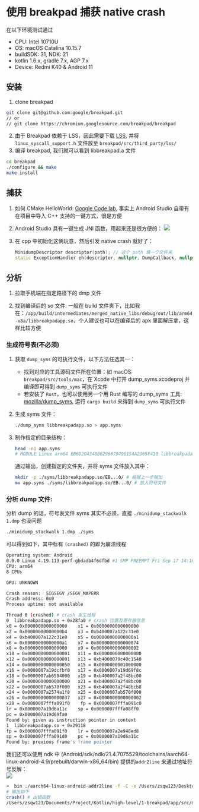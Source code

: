 # 使用 breakpad 捕获 native crash

在以下环境测试通过

- CPU: Intel 10710U
- OS: macOS Catalina 10.15.7
- buildSDK: 31, NDK: 21
- kotlin 1.6.x, gradle 7.x, AGP 7.x
- Device: Redmi K40 & Android 11

## 安装

1. clone breakpad

```bash
git clone git@github.com:google/breakpad.git
// or
// git clone https://chromium.googlesource.com/breakpad/breakpad
```

2. 由于 Breakpad 依赖于 LSS，因此需要下载 [LSS](https://chromium.googlesource.com/linux-syscall-support), 并将 `linux_syscall_support.h` 文件放至 `breakpad/src/third_party/lss/`
3. 编译 breakpad, 我们就可以看到 libbreakpad.a 文件

```bash
cd breakpad
./configure && make
make install
```
## 捕获

1. 如何 CMake HelloWorld: [Google Code lab](https://codelabs.developers.google.com/codelabs/android-studio-cmake/), 事实上 Android Studio 自带有在项目中导入 C++ 支持的一键方式，很是方便
2. Android Studio 具有一键生成 JNI 函数，用起来还是很方便的： ![](https://cdn.jsdelivr.net/gh/zsqw123/cdn@master/picCDN/202112191909927.png)

3. 在 cpp 中初始化这俩玩意，然后引发 native crash 就好了：

   ```cpp
   MinidumpDescriptor descriptor(path); // 这个 path 填一个文件夹
   static ExceptionHandler eh(descriptor, nullptr, DumpCallback, nullptr, true, -1);
   ```

## 分析

1. 拉取手机端在指定路径下的 dmp 文件

2. 找到编译后的 so 文件: 一般在 build 文件夹下，比如我在：`/app/build/intermediates/merged_native_libs/debug/out/lib/arm64-v8a/libbreakpadapp.so`，个人建议也可以在编译后的 apk 里面解压拿，这样比较方便

### 生成符号表(不必须)

   1. 获取 `dump_syms` 的可执行文件，以下方法任选其一：

      - 找到对应的工具源码文件所在位置：如 macOS: `breakpad/src/tools/mac`，在 Xcode 中打开 dump_syms.xcodeproj 并编译即可得到 `dump_syms` 可执行文件
      - 若安装了 `Rust`，也可以使用另一个用 Rust 编写的 dump_syms 工具: [mozilla/dump_syms](https://github.com/mozilla/dump_syms), 运行 `cargo build` 来得到 `dump_syms` 可执行文件

   2. 生成 syms 文件：

      ```bash
      ./dump_syms libbreakpadapp.so > app.syms
      ```

   3. 制作指定的目录结构：

      ```bash
      head -n1 app.syms
      # MODULE Linux arm64 EB6D20434806296679496154A2365F410 libbreakpadapp.so
      ```

      通过输出，创建指定的文件夹，并将 syms 文件放入其中：

      ```bash
      mkdir -p ./syms/libbreakpadapp.so/EB...0/ # 根据上一步输出
      mv app.syms ./syms/libbreakpadapp.so/EB...0/ # 放入符号文件
      ```

### 分析 dump 文件:

分析 dump 的话，符号表文件 syms 其实不必须，直接 `./minidump_stackwalk 1.dmp` 也没问题

```bash
./minidump_stackwalk 1.dmp ./syms
```

可以得到如下，其中标有 `(crashed)` 的即为崩溃线程

```bash
Operating system: Android
0.0.0 Linux 4.19.113-perf-gbdadb4f6dfbd #1 SMP PREEMPT Fri Sep 17 14:10:54 CST 2021 aarch64
CPU: arm64
8 CPUs

GPU: UNKNOWN

Crash reason:  SIGSEGV /SEGV_MAPERR
Crash address: 0x0
Process uptime: not available

Thread 0 (crashed) # crash 发生线程
0  libbreakpadapp.so + 0x28fa0 # crash 位置及寄存器信息
x0 = 0x0000000000000000    x1 = 0x0000000000000000
x2 = 0x00000000000000b4    x3 = 0xb400007a122c31e0
x4 = 0xb400007a122c31e0    x5 = 0x00000000000000a1
x6 = 0x00000000000000a1    x7 = 0x0000000000000074
x8 = 0x0000000000000000    x9 = 0x0000000000000002
x10 = 0x0000000000000001   x11 = 0x0000000000000000
x12 = 0x0000000000000001   x13 = 0xb4000079c40c1540
x14 = 0x0000000000000050   x15 = 0x0000000001000000
x16 = 0x0000007a19dcfbf0   x17 = 0x0000007a19d69f8c
x18 = 0x0000007ab6594000   x19 = 0xb400007a2f48bc00
x20 = 0x0000000000000000   x21 = 0xb400007a2f48bc00
x22 = 0x0000007ab570f000   x23 = 0xb400007a2f48bcb8
x24 = 0x0000007a2574a1f8   x25 = 0x0000007ab570f000
x26 = 0x0000000000000037   x27 = 0x0000000000000002
x28 = 0x0000007fffa091f0    fp = 0x0000007fffa091c0
lr = 0x0000007a19d6a11c    sp = 0x0000007fffa08ff0
pc = 0x0000007a19d69fa0
Found by: given as instruction pointer in context
1  libbreakpadapp.so + 0x29118
fp = 0x0000007fffa091f0    lr = 0x0000007a2e948ed8
sp = 0x0000007fffa091d0    pc = 0x0000007a19d6a11c
Found by: previous frame's frame pointer
```

我们还可以使用 ndk 中 (Android/sdk/ndk/21.4.7075529/toolchains/aarch64-linux-android-4.9/prebuilt/darwin-x86_64/bin) 提供的`addr2line` 来通过地址符号反解：  
![](https://cdn.jsdelivr.net/gh/zsqw123/cdn@master/picCDN/202112200753287.png)

```bash
➜  bin ./aarch64-linux-android-addr2line -f -C -e /Users/zsqw123/Desktop/libbreakpadapp.so 0x28fa0
# 输出如下
crash() # 出错函数
/Users/zsqw123/Documents/Project/Kotlin/high-level/1-breakpad/app/src/main/cpp/breakpadapp.cpp:13 # 出错代码行数
```

